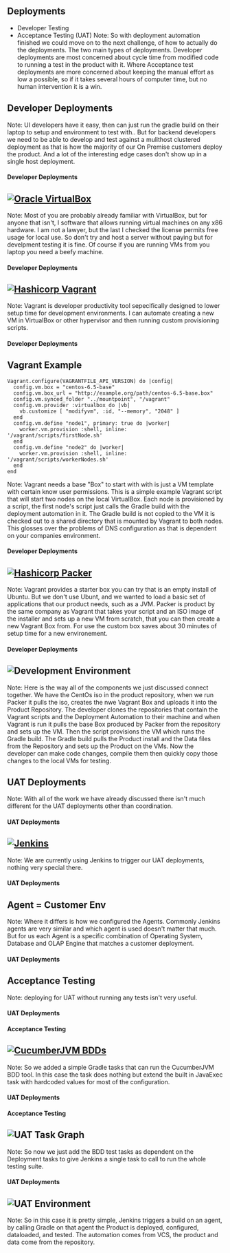 ## Deployments
* Developer Testing
* Acceptance Testing (UAT)
Note:  So with deployment automation finished we could move on to the next challenge, of how to actually do the deployments.
The two main types of deployments.  Developer deployments are most concerned about cycle time from modified code to running a test in the product with it.  Where Acceptance test deployments are more concerned about keeping the manual effort as low a possible, so if it takes several hours of computer time, but no human intervention it is a win.


## Developer Deployments
Note: UI developers have it easy, then can just run the gradle build on their laptop to setup and environment to test with..
But for backend developers we need to be able to develop and test against a mulithost clustered deployment as that is how the majority of our On Premise customers deploy the product.  And a lot of the interesting edge cases don't show up in a single host deployment.


#### Developer Deployments
## [![Oracle VirtualBox](images/VirtualBox.jpg)](https://www.virtualbox.org/)
Note:  Most of you are probably already familiar with VirtualBox, but for anyone that isn't, I software that allows running virtual machines on any x86 hardware.  I am not a lawyer, but the last I checked the license permits free usage for local use.  So don't try and host a server without paying but for develpment testing it is fine.  Of course if you are running VMs from you laptop you need a beefy machine.


#### Developer Deployments
## [![Hashicorp Vagrant](images/Vagrant.png)](https://www.vagrantup.com/)
Note:  Vagrant is developer productivity tool sepecifically designed to lower setup time for development environments.  I can automate creating a new VM in VirtualBox or other hypervisor and then running custom provisioning scripts.


#### Developer Deployments
## Vagrant Example
    Vagrant.configure(VAGRANTFILE_API_VERSION) do |config|
      config.vm.box = "centos-6.5-base"
      config.vm.box_url = "http://example.org/path/centos-6.5-base.box"
      config.vm.synced_folder "../mountpoint", "/vagrant"
      config.vm.provider :virtualbox do |vb|
        vb.customize [ "modifyvm", :id, "--memory", "2048" ]
      end
      config.vm.define "node1", primary: true do |worker|
        worker.vm.provision :shell, inline: '/vagrant/scripts/firstNode.sh'
      end
      config.vm.define "node2" do |worker|
        worker.vm.provision :shell, inline: '/vagrant/scripts/workerNodes.sh'
      end
    end
Note:  Vagrant needs a base "Box" to start with with is just a VM template with certain know user permissions.
This is a simple example Vagrant script that will start two nodes on the local VirtualBox.
Each node is provisioned by a script, the first node's script just calls the Gradle build with the deployment automation in it.
The Gradle build is not copied to the VM it is checked out to a shared directory that is mounted by Vagrant to both nodes.
This glosses over the problems of DNS configuration as that is dependent on your companies environment.


#### Developer Deployments
## [![Hashicorp Packer](images/Packer.png)](https://www.packer.io/)
Note:  Vagrant provides a starter box you can try that is an empty install of Ubuntu.
But we don't use Ubunt, and we wanted to load a basic set of applications that our product needs, such as a JVM.
Packer is product by the same company as Vagrant that takes your script and an ISO image of the installer and
sets up a new VM from scratch, that you can then create a new Vagrant Box from.
For use the custom box saves about 30 minutes of setup time for a new environement.


#### Developer Deployments
## ![Development Environment](images/DevelopmentEnv.png)
Note:  Here is the way all of the components we just discussed connect together.
We have the CentOs iso in the product repository, when we run Packer it pulls the iso, creates the nwe Vagrant Box and uploads it into the Product Repository.  The developer clones the repositories that contain the Vagrant scripts and the Deployment Automation to their machine and when Vagrant is run it pulls the base Box produced by Packer from the repository and sets up the VM.  Then the script provisions the VM which runs the Gradle build.  The Gradle build pulls the Product install and the Data files from the Repository and sets up the Product on the VMs.  Now the developer can make code changes, compile them then quickly copy those changes to the local VMs for testing.


## UAT Deployments
Note:  With all of the work we have already discussed there isn't much different for the UAT deployments other than coordination.


#### UAT Deployments
## [![Jenkins](images/Jenkins.png)](https://www.jenkins.io/)
Note:  We are currently using Jenkins to trigger our UAT deployments, nothing very special there.


#### UAT Deployments
## Agent = Customer Env
Note:  Where it differs is how we configured the Agents.  Commonly Jenkins agents are very similar and which agent is used doesn't matter that much.  But for us each Agent is a specific combination of Operating System, Database and OLAP Engine that matches a customer deployment.


#### UAT Deployments
## Acceptance Testing
Note:  deploying for UAT without running any tests isn't very useful.


#### UAT Deployments
#### Acceptance Testing
## [![CucumberJVM BDDs](images/Cucumber.png)](https://github.com/cucumber/cucumber-jvm)
Note:  So we added a simple Gradle tasks that can run the CucumberJVM BDD tool.  In this case the task does nothing but extend the built in JavaExec task with hardcoded values for most of the configuration.


#### UAT Deployments
#### Acceptance Testing
## ![UAT Task Graph](images/UAT-TaskGraph.png)
Note:  So now we just add the BDD test tasks as dependent on the Deployment tasks to give Jenkins a single task to call to run the whole testing suite.


#### UAT Deployments
## ![UAT Environment](images/UATEnv.png)
Note:  So in this case it is pretty simple, Jenkins triggers a build on an agent, by calling Gradle on that agent the Product is deployed, configured, dataloaded, and tested.  The automation comes from VCS, the product and data come from the repository.

